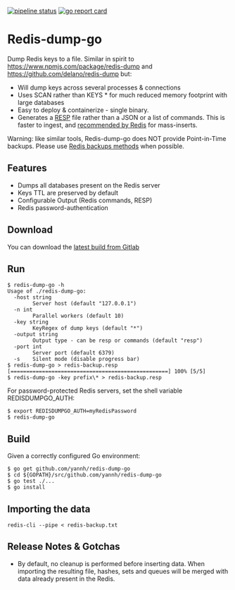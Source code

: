 [![pipeline status](https://gitlab.com/yannhamon/redis-dump-go/badges/master/pipeline.svg)](https://gitlab.com/yannhamon/redis-dump-go/commits/master) [![go report card](https://goreportcard.com/badge/github.com/yannh/redis-dump-go)](https://goreportcard.com/report/github.com/yannh/redis-dump-go)

# Redis-dump-go

Dump Redis keys to a file. Similar in spirit to https://www.npmjs.com/package/redis-dump and https://github.com/delano/redis-dump but:

* Will dump keys across several processes & connections
* Uses SCAN rather than KEYS * for much reduced memory footprint with large databases
* Easy to deploy & containerize - single binary.
* Generates a [RESP](https://redis.io/topics/protocol) file rather than a JSON or a list of commands. This is faster to ingest, and [recommended by Redis](https://redis.io/topics/mass-insert) for mass-inserts.

Warning: like similar tools, Redis-dump-go does NOT provide Point-in-Time backups. Please use [Redis backups methods](https://redis.io/topics/persistence) when possible.

## Features

* Dumps all databases present on the Redis server
* Keys TTL are preserved by default
* Configurable Output (Redis commands, RESP)
* Redis password-authentication

## Download

You can download the [latest build from Gitlab](https://gitlab.com/yannhamon/redis-dump-go/-/jobs/artifacts/master/download?job=build)

## Run

```
$ redis-dump-go -h
Usage of ./redis-dump-go:
  -host string
        Server host (default "127.0.0.1")
  -n int
        Parallel workers (default 10)
  -key string
        KeyRegex of dump keys (default "*")
  -output string
        Output type - can be resp or commands (default "resp")
  -port int
        Server port (default 6379)
  -s    Silent mode (disable progress bar)
$ redis-dump-go > redis-backup.resp
[==================================================] 100% [5/5]
$ redis-dump-go -key prefix\* > redis-backup.resp
```

For password-protected Redis servers, set the shell variable REDISDUMPGO_AUTH:

```
$ export REDISDUMPGO_AUTH=myRedisPassword
$ redis-dump-go
```

## Build

Given a correctly configured Go environment:

```
$ go get github.com/yannh/redis-dump-go
$ cd ${GOPATH}/src/github.com/yannh/redis-dump-go
$ go test ./...
$ go install
```

## Importing the data

```
redis-cli --pipe < redis-backup.txt
```

## Release Notes & Gotchas

 * By default, no cleanup is performed before inserting data. When importing the resulting file, hashes, sets and queues will be merged with data already present in the Redis.
